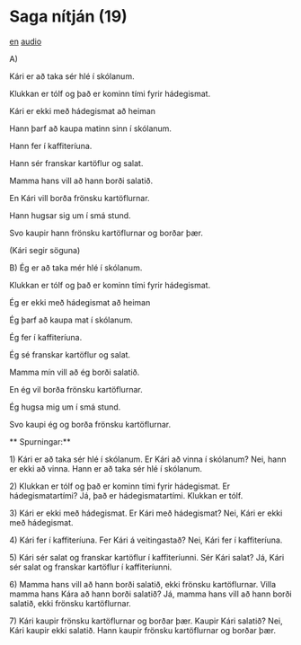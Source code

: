 # Saga nítján (19)

[en](../en/story_19.md)
[audio](../audio/story_19.mp3)

A\)

Kári er að taka sér hlé í skólanum.

Klukkan er tólf og það er kominn tími fyrir hádegismat.

Kári er ekki með hádegismat að heiman

Hann þarf að kaupa matinn sinn í skólanum.

Hann fer í kaffiteríuna.

Hann sér franskar kartöflur og salat.

Mamma hans vill að hann borði salatið.

En Kári vill borða frönsku kartöflurnar.

Hann hugsar sig um í smá stund.

Svo kaupir hann frönsku kartöflurnar og borðar þær.

(Kári segir söguna)

B\) Ég er að taka mér hlé í skólanum.

Klukkan er tólf og það er kominn tími fyrir hádegismat.

Ég er ekki með hádegismat að heiman

Ég þarf að kaupa mat í skólanum.

Ég fer í kaffiteríuna.

Ég sé franskar kartöflur og salat.

Mamma mín vill að ég borði salatið.

En ég vil borða frönsku kartöflurnar.

Ég hugsa mig um í smá stund.

Svo kaupi ég og borða frönsku kartöflurnar.

**
Spurningar:**

1\) Kári er að taka sér hlé í skólanum. Er Kári að vinna í skólanum?
Nei, hann er ekki að vinna. Hann er að taka sér hlé í skólanum.

2\) Klukkan er tólf og það er kominn tími fyrir hádegismat. Er
hádegismatartími? Já, það er hádegismatartími. Klukkan er tólf.

3\) Kári er ekki með hádegismat. Er Kári með hádegismat? Nei, Kári er
ekki með hádegismat.

4\) Kári fer í kaffiteríuna. Fer Kári á veitingastað? Nei, Kári fer í
kaffiteríuna.

5\) Kári sér salat og franskar kartöflur í kaffiteríunni. Sér Kári
salat? Já, Kári sér salat og franskar kartöflur í kaffiteríunni.

6\) Mamma hans vill að hann borði salatið, ekki frönsku kartöflurnar.
Villa mamma hans Kára að hann borði salatið? Já, mamma hans vill að hann
borði salatið, ekki frönsku kartöflurnar.

7\) Kári kaupir frönsku kartöflurnar og borðar þær. Kaupir Kári salatið?
Nei, Kári kaupir ekki salatið. Hann kaupir frönsku kartöflurnar og
borðar þær.
